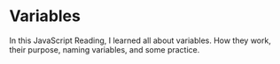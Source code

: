 # Variables

In this JavaScript Reading, I learned all about variables. How they work, their purpose, naming variables, and some practice.